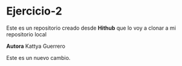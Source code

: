 # Ejercicio-2

Este es un repositorio creado desde **Hithub** que lo voy a clonar a mi repositorio local

**Autora** Kattya Guerrero

Este es un nuevo cambio.

